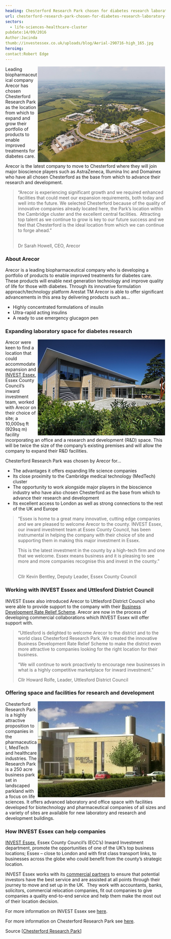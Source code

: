 ```yaml
---
heading: Chesterford Research Park chosen for diabetes research laboratory space
url: chesterford-research-park-chosen-for-diabetes-research-laboratory-space
sectors:
  - life-sciences-healthcare-cluster 
pubdate:14/09/2016
Author:Jacinda
thumb://investessex.co.uk/uploads/blog/Aerial-290716-high_165.jpg
heroimg:
contact:Robert Edge
---
```

<p><img alt='Chesterford Research Park' src='../uploads/blog/Aerial-290716-high_700.jpg' style='width: 400px; height: 299px; margin-left: 2px; margin-right: 2px; float: right;'/>Leading biopharmaceutical company Arecor has chosen Chesterford Research Park as the location from which to expand and grow their portfolio of products to enable improved treatments for diabetes care.</p><p>Arecor is the latest company to move to Chesterford where they will join major bioscience players such as AstraZeneca, Illumina Inc and Domainex who have all chosen Chesterford as the base from which to advance their research and development.</p><blockquote><p>“Arecor is experiencing significant growth and we required enhanced facilities that could meet our expansion requirements, both today and well into the future. We selected Chesterford because of the quality of innovative companies already located here, the Park’s location within the Cambridge cluster and the excellent central facilities.  Attracting top talent as we continue to grow is key to our future success and we feel that Chesterford is the ideal location from which we can continue to forge ahead.”</p><p><br/>Dr Sarah Howell, CEO, Arecor</p></blockquote><h3>About Arecor</h3><p>Arecor is a leading biopharmaceutical company who is developing a portfolio of products to enable improved treatments for diabetes care. These products will enable next generation technology and improve quality of life for those with diabetes. Through its innovative formulation approach/technology platform Arestat TM Arecor is able to offer significant advancements in this area by delivering products such as…</p><ul><li>Highly concentrated formulations of insulin</li><li>Ultra-rapid acting insulins</li><li>A ready to use emergency glucagon pen</li></ul><h3>Expanding laboratory space for diabetes research</h3><p><img alt='Chesterford Research Park' src='../uploads/blog/IMG_8863_700.jpg' style='width: 400px; height: 300px; margin-left: 2px; margin-right: 2px; float: right;'/>Arecor were keen to find a location that could accommodate expansion and <a href='../index.html' target='_blank'>INVEST Essex</a>, Essex County Council’s inward investment team, worked with Arecor on their choice of site; a 10,000sq ft (929sq m) facility incorporating an office and a research and development (R&amp;D) space. This will be twice the size of the company’s existing premises and will allow the company to expand their R&amp;D facilities.</p><p>Chesterford Research Park was chosen by Arecor for…</p><ul><li>The advantages it offers expanding life science companies</li><li>Its close proximity to the Cambridge medical technology (MedTech) cluster</li><li>The opportunity to work alongside major players in the bioscience industry who have also chosen Chesterford as the base from which to advance their research and development</li><li>Its excellent access to London as well as strong connections to the rest of the UK and Europe</li></ul><blockquote><p>“Essex is home to a great many innovative, cutting edge companies and we are pleased to welcome Arecor to the county. INVEST Essex, our inward investment team at Essex County Council, has been instrumental in helping the company with their choice of site and supporting them in making this major investment in Essex.</p><p>This is the latest investment in the county by a high-tech firm and one that we welcome. Essex means business and it is pleasing to see more and more companies recognise this and invest in the county.”</p><p><br/>Cllr Kevin Bentley, Deputy Leader, Essex County Council</p></blockquote><h3>Working with INVEST Essex and Uttlesford District Council</h3><p>INVEST Essex also introduced Arecor to Uttlesford District Council who were able to provide support to the company with their <a href='business-development-rate-relief-scheme#.V9ZwSvArLIU' target='_blank'>Business Development Rate Relief Scheme</a>. Arecor are now in the process of developing commercial collaborations which INVEST Essex will offer support with.</p><blockquote><p>“Uttlesford is delighted to welcome Arecor to the district and to the world class Chesterford Research Park. We created the innovative Business Development Rate Relief Scheme to make the district even more attractive to companies looking for the right location for their business.</p><p>“We will continue to work proactively to encourage new businesses in what is a highly competitive marketplace for inward investment.”</p><p>Cllr Howard Rolfe, Leader, Uttlesford District Council</p></blockquote><h3>Offering space and facilities for research and development</h3><p><img alt='Chesterford Research Park' src='../uploads/blog/CRP_ScienceVillage__400.jpg' style='width: 400px; height: 300px; margin-left: 2px; margin-right: 2px; float: right;'/>Chesterford Research Park is a highly attractive proposition to companies in the pharmaceutical, MedTech and healthcare industries. The Research Park is a 250 acre business park set in landscaped parkland with a focus on life sciences. It offers advanced laboratory and office space with facilities developed for biotechnology and pharmaceutical companies of all sizes and a variety of sites are available for new laboratory and research and development buildings.</p><h3>How INVEST Essex can help companies</h3><p><a href='http://www.investessex.co.uk/' target='_blank'>INVEST Essex</a>, Essex County Council’s (ECC’s) Inward Investment department, promote the opportunities of one of the UK’s top business locations; Essex – close to London and with first class transport links, to businesses across the globe who could benefit from the county’s strategic location.</p><p>INVEST Essex works with its <a href='http://www.investessex.co.uk/partners' target='_blank'>commercial partners</a> to ensure that potential investors have the best service and are assisted at all points through their journey to move and set up in the UK.  They work with accountants, banks, solicitors, commercial relocation companies, fit out companies to give companies a quality end-to-end service and help them make the most out of their location decision.</p><p>For more information on INVEST Essex see <a href='http://www.investessex.co.uk/' target='_blank'>here</a>.</p><p>For more information on Chesterford Research Park see <a href='http://investessex.co.uk/studies/place-studies/chesterford-research-park' target='_blank'>here</a>.</p><p>Source [<a href='http://www.chesterfordresearchpark.com/latest-news/' target='_blank'>Chesterford Research Park</a>]</p>